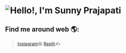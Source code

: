 # ![Hello!, I'm Sunny Prajapati](https://www.funimada.com/assets/images/cards/big/hello-2.gif)

## Find me around web 🌎:
> [Instagram](https://www.instagram.com/sunnyprajapati_s5/)😄
> [Replit](https://replit.com/@sunnycode9325)✍
